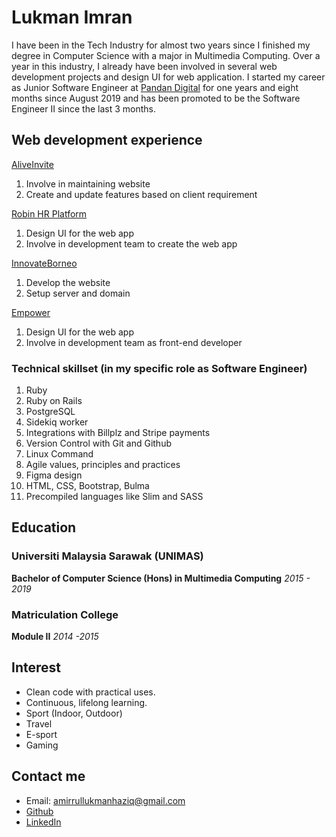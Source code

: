 # Lukman Imran

I have been in the Tech Industry for almost two years since I finished my degree in Computer Science with a major in Multimedia Computing. Over a year in this industry, I already have been involved in several web development projects and design UI for web application. I started my career as Junior Software Engineer at [Pandan Digital](https://www.pandan.digital) for one years and eight months since August 2019 and has been promoted to be the Software Engineer II since the last 3 months.

## Web development experience

[AliveInvite](https://www.aliveinvite.com)
1. Involve in maintaining website
2. Create and update features based on client requirement

[Robin HR Platform](https://www.getrobin.app)
1. Design UI for the web app
2. Involve in development team to create the web app

[InnovateBorneo](https://www.innovateborneo.com)
1. Develop the website
2. Setup server and domain

[Empower](https://www.empower.pandan.dev)
1. Design UI for the web app
2. Involve in development team as front-end developer

### Technical skillset (in my specific role as Software Engineer)
1. Ruby 
2. Ruby on Rails
3. PostgreSQL
4. Sidekiq worker
5. Integrations with Billplz and Stripe payments
6. Version Control with Git and Github
7. Linux Command
8. Agile values, principles and practices
9. Figma design
10. HTML, CSS, Bootstrap, Bulma
11. Precompiled languages like Slim and SASS

## Education

### Universiti Malaysia Sarawak (UNIMAS)
**Bachelor of Computer Science (Hons) in Multimedia Computing**
*2015 - 2019*

### Matriculation College
**Module II**
*2014 -2015*

## Interest

- Clean code with practical uses.
- Continuous, lifelong learning.
- Sport (Indoor, Outdoor)
- Travel
- E-sport
- Gaming

## Contact me

- Email: amirrullukmanhaziq@gmail.com
- [Github](https://www.github.com/arlharis)
- [LinkedIn](https://www.linkedin.com/in/arlharis/)
